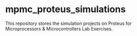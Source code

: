 # mpmc_proteus_simulations
This repository stores the simulation projects on Proteus for Microprocessors & Microcontrollers Lab Exercises.
